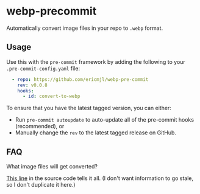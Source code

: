 # webp-precommit

Automatically convert image files in your repo to `.webp` format.

## Usage

Use this with the `pre-commit` framework by adding the following to your `.pre-commit-config.yaml` file:

```yaml
  - repo: https://github.com/ericmjl/webp-pre-commit
    rev: v0.0.8
    hooks:
      - id: convert-to-webp
```

To ensure that you have the latest tagged version, you can either:

- Run `pre-commit autoupdate` to auto-update all of the pre-commit hooks (recommended), or
- Manually change the `rev` to the latest tagged release on GitHub.

## FAQ

What image files will get converted?

[This line](https://github.com/ericmjl/webp-pre-commit/blob/main/webp_hook/cli.py#L14) in the source code tells it all. (I don't want information to go stale, so I don't duplicate it here.)
